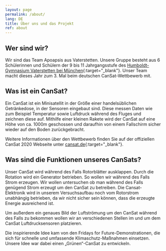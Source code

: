 ```yaml
---
layout: page
permalink: /about/
lang: DE
title: Über uns und das Projekt
ref: about
---
```


## Wer sind wir?
Wir sind das Team Apoapsis aus Vaterstetten. Unsere Gruppe besteht aus 6 Schülerinnen und Schülern der 9 bis 11 Jahrgangsstufe des [Humboldt-Gymnasium Vaterstetten bei München](http://www.humboldt-gym.de/){:target="_blank"}. Unser Team macht dieses Jahr zum 3. Mal beim deutschen CanSat-Wettbewerb mit.


## Was ist ein CanSat?
Ein CanSat ist ein Minisatellit in der Größe einer handelsüblichen Getränkedose, in der Sensoren eingebaut sind. Diese messen Daten wie zum Beispiel Temperatur sowie Luftdruck während des Fluges und zeichnen diese auf. Mithilfe einer kleinen Rakete wird der CanSat auf eine Höhe von ca. 1000m geschossen und daraufhin von einem Fallschirm sicher wieder auf den Boden zurückgebracht.

Weitere Informationen über den Wettbewerb finden Sie auf der offiziellen CanSat 2020 Webseite  unter [cansat.de](https://cansat.de){:target="_blank"}.


## Was sind die Funktionen unseres CanSats?
Unser CanSat wird während des Falls Rotorblätter ausklappen. Durch die Rotation wird ein Generator betrieben. So wollen wir während des Falls Strom erzeugen. Wir wollen untersuchen ob man während des Falls genügend Strom erzeugt um den CanSat zu betreiben. Die Cansat-Elektronik wird in unserem Versuchsaufbau noch vom Rotorstrom unabhängig betrieben, da wir nicht sicher sein können, dass die erzeugte Energie ausreichend ist.

Um außerdem ein genaues Bild der Luftströmung um den CanSat während des Falls zu bekommen wollen wir an verschiedenen Stellen im und um dem CanSat Luftdrucksensoren platzieren.

Die inspirierende Idee kam von den Fridays for Future-Demonstrationen, die sich für schnelle und umfassende Klimaschutz-Maßnahmen einsetzen. Unsere Idee war dabei einen „Grünen“-CanSat zu entwickeln.
